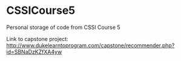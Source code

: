# CSSICourse5

Personal storage of code from CSSI Course 5

Link to capstone project: http://www.dukelearntoprogram.com/capstone/recommender.php?id=SBNaDzKZfXA4yw
